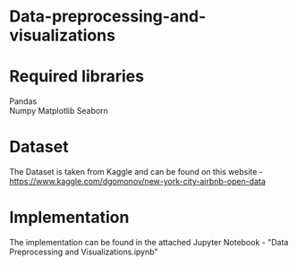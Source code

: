 # Data-preprocessing-and-visualizations

# Required libraries
Pandas <br/>
Numpy
Matplotlib
Seaborn

# Dataset 
The Dataset is taken from Kaggle and can be found on this website - https://www.kaggle.com/dgomonov/new-york-city-airbnb-open-data

# Implementation
The implementation can be found in the attached Jupyter Notebook - "Data Preprocessing and Visualizations.ipynb"



